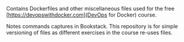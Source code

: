 Contains Dockerfiles and other miscellaneous files used for the free [https://devopswithdocker.com](DevOps for Docker) course.

Notes commands captures in Bookstack. This repository is for simple versioning of files as different exercises in the course re-uses files.
